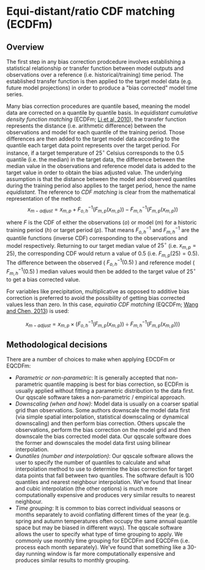 # Equi-distant/ratio CDF matching (ECDFm)

## Overview

The first step in any bias correction prodcedure involves establishing a statistical relationship or transfer function
between model outputs and observations over a reference (i.e. historical/training) time period.
The established transfer function is then applied to the target model data (e.g. future model projections)
in order to produce a "bias corrected" model time series.

Many bias correction procedures are quantile based,
meaning the model data are corrected on a quantile by quantile basis.
In *equidistant cumulative density function matching* (ECDFm; [Li et al, 2010](https://doi.org/10.1029/2009JD012882)),
the transfer function represents the distance (i.e. arithmetic difference)
between the observations and model for each quantile of the training period.
Those differences are then added to the target model data
according to the quantile each target data point represents over the target period.
For instance, if a target temperature of $25^{\circ}$ Celsius corresponds to the 0.5 quantile (i.e. the median) in the target data,
the difference between the median value in the observations and reference model data
is added to the target value in order to obtain the bias adjusted value.
The underlying assumption is that the distance between the model and observed quantiles during the training period
also applies to the target period, hence the name *equidistant*.
The reference to *CDF matching* is clear from the mathematical representation of the method:
$$x_{m-adjust} = x_{m,p} + F_{o,h}^{-1}(F_{m,p}(x_{m,p})) - F_{m,h}^{-1}(F_{m,p}(x_{m,p}))$$

where $F$ is the CDF of either the observations ($o$) or model ($m$) for a historic training period ($h$) or target period ($p$).
That means $F_{o,h}^{-1}$ and $F_{m,h}^{-1}$ are the quantile functions (inverse CDF) corresponding to the observations and model respectively.
Returning to our target median value of $25^{\circ}$ (i.e. $x_{m,p} = 25$),
the corresponding CDF would return a value of 0.5 (i.e. $F_{m,p}(25) = 0.5$).
The difference between the observed ( $F_{o,h}^{-1}(0.5)$ ) and reference model ( $F_{m,h}^{-1}(0.5)$ )
median values would then be added to the target value of $25^{\circ}$ to get a bias corrected value.

For variables like precipitation, multiplicative as opposed to additive bias correction is preferred
to avoid the possibility of getting bias corrected values less than zero.
In this case, *equiratio CDF matching* (EQCDFm; [Wang and Chen, 2013](https://doi.org/10.1002/asl2.454))
is used:

$$x_{m-adjust} = x_{m,p} \times (F_{o,h}^{-1}(F_{m,p}(x_{m,p})) \div F_{m,h}^{-1}(F_{m,p}(x_{m,p})))$$

## Methodological decisions

There are a number of choices to make when applying EDCDFm or EQCDFm: 
- *Parametric or non-parametric*:
  It is generally accepted that non-parametric quantile mapping is best for bias correction,
  so ECDFm is usually applied without fitting a parametric distribution to the data first.
  Our qqscale software takes a non-parametric / empirical approach.
- *Downscaling (when and how)*:
  Model data is usually on a coarser spatial grid than observations.
  Some authors downscale the model data first
  (via simple spatial interpolation, statistical downscaling or dynamical downscaling)
  and then perform bias correction.
  Others upscale the observations,
  perform the bias correction on the model grid
  and then downscale the bias corrected model data.
  Our qqscale software does the former and downscales the model data first using bilinear interpolation.
- *Qunatiles (number and interpolation)*:
  Our qqscale software allows the user to specify
  the number of quantiles to calculate and
  what interpolation method to use to determine the bias correction
  for target data points that fall between two quantiles.
  The software default is 100 quantiles and nearest neighbour interpolation.
  We've found that linear and cubic interpolation (the other options)
  is much more computationally expensive and produces very similar results to nearest neighbour.
- *Time grouping*:
  It is common to bias correct individual seasons or months separately
  to avoid conflating different times of the year
  (e.g. spring and autumn temperatures often occupy the same annual quantile space
  but may be biased in different ways).
  The qqscale software allows the user to specify what type of time grouping to apply.
  We commonly use monthly time grouping for EDCDFm and EQCDFm (i.e. process each month separately).
  We've found that something like a 30-day running window is far more computationally expensive
  and produces similar results to monthly grouping.
